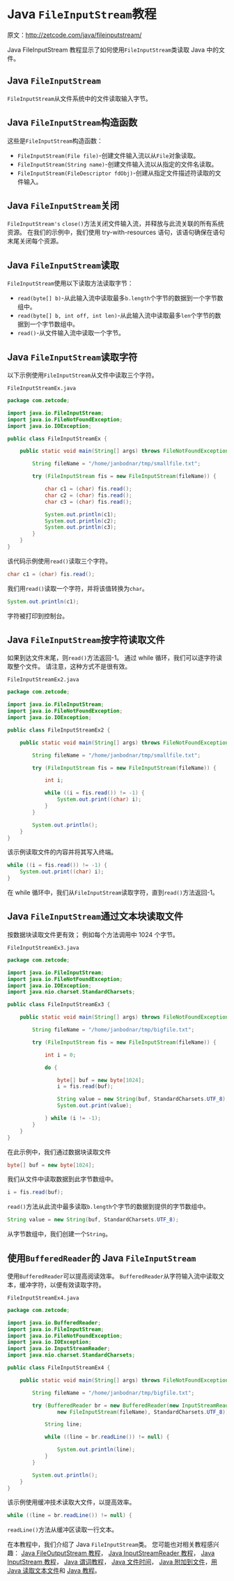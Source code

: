 # Java `FileInputStream`教程

原文：http://zetcode.com/java/fileinputstream/

Java FileInputStream 教程显示了如何使用`FileInputStream`类读取 Java 中的文件。

## Java `FileInputStream`

`FileInputStream`从文件系统中的文件读取输入字节。

## Java `FileInputStream`构造函数

这些是`FileInputStream`构造函数：

*   `FileInputStream(File file)`-创建文件输入流以从`File`对象读取。
*   `FileInputStream(String name)`-创建文件输入流以从指定的文件名读取。
*   `FileInputStream(FileDescriptor fdObj)`-创建从指定文件描述符读取的文件输入。

## Java `FileInputStream`关闭

`FileInputStream's` `close()`方法关闭文件输入流，并释放与此流关联的所有系统资源。 在我们的示例中，我们使用 try-with-resources 语句，该语句确保在语句末尾关闭每个资源。

## Java `FileInputStream`读取

`FileInputStream`使用以下读取方法读取字节：

*   `read(byte[] b)`-从此输入流中读取最多`b.length`个字节的数据到一个字节数组中。
*   `read(byte[] b, int off, int len)`-从此输入流中读取最多`len`个字节的数据到一个字节数组中。
*   `read()`-从文件输入流中读取一个字节。

## Java `FileInputStream`读取字符

以下示例使用`FileInputStream`从文件中读取三个字符。

`FileInputStreamEx.java`

```java
package com.zetcode;

import java.io.FileInputStream;
import java.io.FileNotFoundException;
import java.io.IOException;

public class FileInputStreamEx {

    public static void main(String[] args) throws FileNotFoundException, IOException {

        String fileName = "/home/janbodnar/tmp/smallfile.txt";

        try (FileInputStream fis = new FileInputStream(fileName)) {

            char c1 = (char) fis.read();
            char c2 = (char) fis.read();
            char c3 = (char) fis.read();

            System.out.println(c1);
            System.out.println(c2);
            System.out.println(c3);
        }
    }
}

```

该代码示例使用`read()`读取三个字符。

```java
char c1 = (char) fis.read();

```

我们用`read()`读取一个字符，并将该值转换为`char`。

```java
System.out.println(c1);

```

字符被打印到控制台。

## Java `FileInputStream`按字符读取文件

如果到达文件末尾，则`read()`方法返回-1。 通过 while 循环，我们可以逐字符读取整个文件。 请注意，这种方式不是很有效。

`FileInputStreamEx2.java`

```java
package com.zetcode;

import java.io.FileInputStream;
import java.io.FileNotFoundException;
import java.io.IOException;

public class FileInputStreamEx2 {

    public static void main(String[] args) throws FileNotFoundException, IOException {

        String fileName = "/home/janbodnar/tmp/smallfile.txt";

        try (FileInputStream fis = new FileInputStream(fileName)) {

            int i; 

            while ((i = fis.read()) != -1) {
                System.out.print((char) i);
            }
        }        

        System.out.println();
    }
}

```

该示例读取文件的内容并将其写入终端。

```java
while ((i = fis.read()) != -1) {
    System.out.print((char) i);
}

```

在 while 循环中，我们从`FileInputStream`读取字符，直到`read()`方法返回-1。

## Java `FileInputStream`通过文本块读取文件

按数据块读取文件更有效； 例如每个方法调用中 1024 个字节。

`FileInputStreamEx3.java`

```java
package com.zetcode;

import java.io.FileInputStream;
import java.io.FileNotFoundException;
import java.io.IOException;
import java.nio.charset.StandardCharsets;

public class FileInputStreamEx3 {

    public static void main(String[] args) throws FileNotFoundException, IOException {

        String fileName = "/home/janbodnar/tmp/bigfile.txt";

        try (FileInputStream fis = new FileInputStream(fileName)) {

            int i = 0;

            do {

                byte[] buf = new byte[1024];
                i = fis.read(buf);

                String value = new String(buf, StandardCharsets.UTF_8);
                System.out.print(value);

            } while (i != -1);
        }
    }
}

```

在此示例中，我们通过数据块读取文件

```java
byte[] buf = new byte[1024];

```

我们从文件中读取数据到此字节数组中。

```java
i = fis.read(buf);

```

`read()`方法从此流中最多读取`b.length`个字节的数据到提供的字节数组中。

```java
String value = new String(buf, StandardCharsets.UTF_8);

```

从字节数组中，我们创建一个`String`。

## 使用`BufferedReader`的 Java `FileInputStream`

使用`BufferedReader`可以提高阅读效率。 `BufferedReader`从字符输入流中读取文本，缓冲字符，以便有效读取字符。

`FileInputStreamEx4.java`

```java
package com.zetcode;

import java.io.BufferedReader;
import java.io.FileInputStream;
import java.io.FileNotFoundException;
import java.io.IOException;
import java.io.InputStreamReader;
import java.nio.charset.StandardCharsets;

public class FileInputStreamEx4 {

    public static void main(String[] args) throws FileNotFoundException, IOException {

        String fileName = "/home/janbodnar/tmp/bigfile.txt";

        try (BufferedReader br = new BufferedReader(new InputStreamReader(
                new FileInputStream(fileName), StandardCharsets.UTF_8));) {

            String line;

            while ((line = br.readLine()) != null) {

                System.out.println(line);
            }
        }

        System.out.println();
    }
}

```

该示例使用缓冲技术读取大文件，以提高效率。

```java
while ((line = br.readLine()) != null) {

```

`readLine()`方法从缓冲区读取一行文本。

在本教程中，我们介绍了 Java `FileInputStream`类。 您可能也对相关教程感兴趣： [Java FileOutputStream 教程](/java/fileoutputstream/)， [Java InputStreamReader 教程](/java/inputstreamreader/)， [Java InputStream 教程](/java/inputstream/)， [Java 谓词教程](/java/predicate/)， [Java 文件时间](/articles/javafiletime/)， [Java 附加到文件](/articles/javaappendtofile/)，[用 Java 读取文本文件](/articles/javareadtext/)和 [Java 教程](/lang/java/)。
